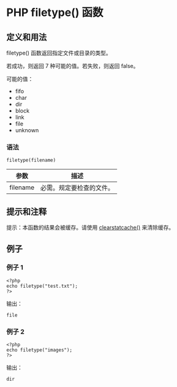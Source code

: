 # PHP filetype() 函数



## 定义和用法

filetype() 函数返回指定文件或目录的类型。

若成功，则返回 7 种可能的值。若失败，则返回 false。

可能的值：

*   fifo
*   char
*   dir
*   block
*   link
*   file
*   unknown

### 语法

```
filetype(filename)
```

| 参数 | 描述 |
| --- | --- |
| filename | 必需。规定要检查的文件。 |

## 提示和注释

提示：本函数的结果会被缓存。请使用 [clearstatcache()](/php/func_filesystem_clearstatcache.asp "PHP clearstatcache() 函数") 来清除缓存。

## 例子

### 例子 1

```
<?php
echo filetype("test.txt");
?>
```

输出：

```
file
```

### 例子 2

```
<?php
echo filetype("images");
?>
```

输出：

```
dir
```



